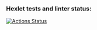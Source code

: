 ### Hexlet tests and linter status:
[![Actions Status](https://github.com/Lyubashapurr/layout-designer-project-58/actions/workflows/hexlet-check.yml/badge.svg)](https://github.com/Lyubashapurr/layout-designer-project-58/actions)